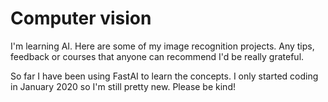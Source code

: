 # Computer vision
I'm learning AI. Here are some of my image recognition projects.
Any tips, feedback or courses that anyone can recommend I'd be really grateful.

So far I have been using FastAI to learn the concepts.
I only started coding in January 2020 so I'm still pretty new. Please be kind!
